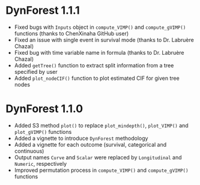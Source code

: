 # DynForest 1.1.1

* Fixed bugs with `Inputs` object in `compute_VIMP()` and `compute_gVIMP()` functions (thanks to ChenXinaha GitHub user)
* Fixed an issue with single event in survival mode (thanks to Dr. Labruère Chazal)
* Fixed bug with time variable name in formula (thanks to Dr. Labruère Chazal)
* Added `getTree()` function to extract split information from a tree specified by user
* Added `plot_nodeCIF()` function to plot estimated CIF for given tree nodes

# DynForest 1.1.0

* Added S3 method `plot()` to replace `plot_mindepth()`, `plot_VIMP()` and `plot_gVIMP()` functions
* Added a vignette to introduce `DynForest` methodology 
* Added a vignette for each outcome (survival, categorical and continuous)
* Output names `Curve` and `Scalar` were replaced by `Longitudinal` and `Numeric`, respectively
* Improved permutation process in `compute_VIMP()` and `compute_gVIMP()` functions
